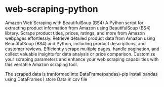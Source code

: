 # web-scraping-python
Amazon Web Scraping with BeautifulSoup (BS4) A Python script for extracting product information 
from Amazon using BeautifulSoup (BS4) library. Scrape product titles, prices, ratings, and more from Amazon webpages effortlessly.
Retrieve detailed product data from Amazon using BeautifulSoup (BS4) and Python, including product descriptions, and customer reviews.
Efficiently scrape multiple pages, handle pagination, and collect valuable insights for data analysis or price comparison.
Customize your scraping parameters and enhance your web scraping capabilities with this versatile Amazon scraping tool.

The scraped data is tranformed into DataFrame(pandas)-pip install pandas
using DataFrames  I store Data in csv file
